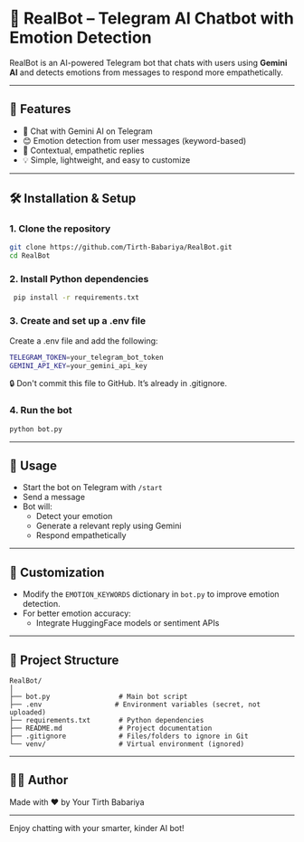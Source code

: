 # 🤖 RealBot – Telegram AI Chatbot with Emotion Detection

RealBot is an AI-powered Telegram bot that chats with users using **Gemini AI** and detects emotions from messages to respond more empathetically.

---

## 🚀 Features

- 💬 Chat with Gemini AI on Telegram
- 😊 Emotion detection from user messages (keyword-based)
- 🤗 Contextual, empathetic replies
- 💡 Simple, lightweight, and easy to customize

---

## 🛠️ Installation & Setup

### 1. Clone the repository

```bash
git clone https://github.com/Tirth-Babariya/RealBot.git
cd RealBot
```

### 2. Install Python dependencies

```bash
 pip install -r requirements.txt
 ```

 ### 3. Create and set up a .env file
Create a .env file and add the following:

```bash
TELEGRAM_TOKEN=your_telegram_bot_token
GEMINI_API_KEY=your_gemini_api_key

 ```
 🔒 Don't commit this file to GitHub. It’s already in .gitignore.

 ### 4. Run the bot

 ```bash
 python bot.py

 ```
 ---

## 💬 Usage
- Start the bot on Telegram with `/start`
- Send a message
- Bot will:
   - Detect your emotion
   - Generate a relevant reply using Gemini
   - Respond empathetically

---

## 🔧 Customization
- Modify the `EMOTION_KEYWORDS` dictionary in `bot.py` to improve emotion detection.
- For better emotion accuracy:
   - Integrate HuggingFace models or sentiment APIs

---

## 📁 Project Structure
``` 
RealBot/
│
├── bot.py                 # Main bot script
├── .env                  # Environment variables (secret, not uploaded)
├── requirements.txt       # Python dependencies
├── README.md              # Project documentation
├── .gitignore             # Files/folders to ignore in Git
└── venv/                  # Virtual environment (ignored)
```   

---

## 👨‍💻 Author
Made with ❤️ by Your Tirth Babariya

---

Enjoy chatting with your smarter, kinder AI bot!
